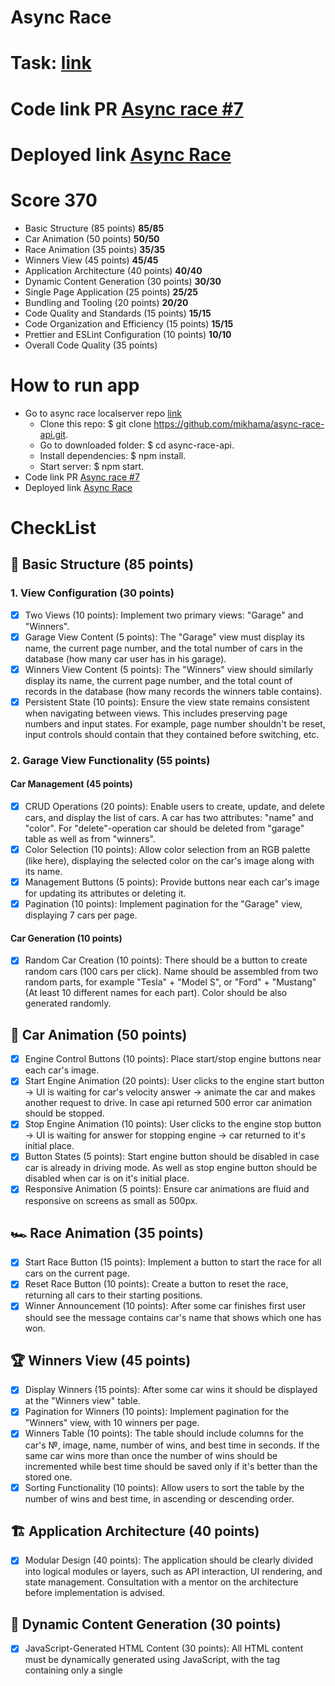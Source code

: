 # Async Race
# Task: [link](https://github.com/rolling-scopes-school/tasks/blob/master/epam/async-race.md)
# Code link PR [Async race #7](https://github.com/Magadanov/async-race/pull/7#:~:text=Code-,Async%20race%20%237,-Open)
# Deployed link [Async Race](https://662a286a5a854c8b6d8a36ab--amazing-pudding-0d4a3a.netlify.app/)
# Score __370__
 - Basic Structure (85 points)  __85/85__
 - Car Animation (50 points) __50/50__
 - Race Animation (35 points) __35/35__
 - Winners View (45 points) __45/45__
 - Application Architecture (40 points) __40/40__
 - Dynamic Content Generation (30 points) __30/30__
 - Single Page Application (25 points) __25/25__
 - Bundling and Tooling (20 points) __20/20__
 - Code Quality and Standards (15 points) __15/15__
 - Code Organization and Efficiency (15 points) __15/15__
 - Prettier and ESLint Configuration (10 points) __10/10__
 - Overall Code Quality (35 points) 

# How to run app 
  - Go to async race localserver repo [link](https://github.com/mikhama/async-race-api)
     - Clone this repo: $ git clone https://github.com/mikhama/async-race-api.git.
     - Go to downloaded folder: $ cd async-race-api.
     - Install dependencies: $ npm install.
     - Start server: $ npm start.
  - Code link PR [Async race #7](https://github.com/Magadanov/async-race/pull/7#:~:text=Code-,Async%20race%20%237,-Open)
  - Deployed link [Async Race](https://662a286a5a854c8b6d8a36ab--amazing-pudding-0d4a3a.netlify.app/)

# CheckList
## 🏁 Basic Structure (85 points)
### 1. View Configuration (30 points)
  - [x] Two Views (10 points): Implement two primary views: "Garage" and "Winners".
  - [x] Garage View Content (5 points): The "Garage" view must display its name, the current page number, and the total number of cars in the database (how many car user has in his garage).
  - [x] Winners View Content (5 points): The "Winners" view should similarly display its name, the current page number, and the total count of records in the database (how many records the winners table contains).
  - [x] Persistent State (10 points): Ensure the view state remains consistent when navigating between views. This includes preserving page numbers and input states. For example, page number shouldn't be reset, input controls should contain that they contained before switching, etc.
### 2. Garage View Functionality (55 points)
#### Car Management (45 points)
  - [x] CRUD Operations (20 points): Enable users to create, update, and delete cars, and display the list of cars. A car has two attributes: "name" and "color". For "delete"-operation car should be deleted from "garage" table as well as from "winners".
  - [x] Color Selection (10 points): Allow color selection from an RGB palette (like here), displaying the selected color on the car's image along with its name.
  - [x] Management Buttons (5 points): Provide buttons near each car's image for updating its attributes or deleting it.
  - [x] Pagination (10 points): Implement pagination for the "Garage" view, displaying 7 cars per page.
#### Car Generation (10 points)
  - [x] Random Car Creation (10 points): There should be a button to create random cars (100 cars per click). Name should be assembled from two random parts, for example "Tesla" + "Model S", or "Ford" + "Mustang" (At least 10 different names for each part). Color should be also generated randomly.
## 🚗 Car Animation (50 points)
  - [x] Engine Control Buttons (10 points): Place start/stop engine buttons near each car's image.
  - [x] Start Engine Animation (20 points): User clicks to the engine start button -> UI is waiting for car's velocity answer -> animate the car and makes another request to drive. In case api returned 500 error car animation should be stopped.
  - [x] Stop Engine Animation (10 points): User clicks to the engine stop button -> UI is waiting for answer for stopping engine -> car returned to it's initial place.
  - [x] Button States (5 points): Start engine button should be disabled in case car is already in driving mode. As well as stop engine button should be disabled when car is on it's initial place.
  - [x] Responsive Animation (5 points): Ensure car animations are fluid and responsive on screens as small as 500px.
## 🏎️ Race Animation (35 points)
  - [x] Start Race Button (15 points): Implement a button to start the race for all cars on the current page.
  - [x] Reset Race Button (10 points): Create a button to reset the race, returning all cars to their starting positions.
  - [x] Winner Announcement (10 points): After some car finishes first user should see the message contains car's name that shows which one has won.
## 🏆 Winners View (45 points)
  - [x] Display Winners (15 points): After some car wins it should be displayed at the "Winners view" table.
  - [x] Pagination for Winners (10 points): Implement pagination for the "Winners" view, with 10 winners per page.
  - [x] Winners Table (10 points): The table should include columns for the car's №, image, name, number of wins, and best time in seconds. If the same car wins more than once the number of wins should be incremented while best time should be saved only if it's better than the stored one.
  - [x] Sorting Functionality (10 points): Allow users to sort the table by the number of wins and best time, in ascending or descending order.
## 🏗️ Application Architecture (40 points)
  - [x] Modular Design (40 points): The application should be clearly divided into logical modules or layers, such as API interaction, UI rendering, and state management. Consultation with a mentor on the architecture before implementation is advised.
## 📜 Dynamic Content Generation (30 points)
  - [x] JavaScript-Generated HTML Content (30 points): All HTML content must be dynamically generated using JavaScript, with the <body> tag containing only a single <script> tag.
## 🌐 Single Page Application (25 points)
  - [x] SPA Implementation (25 points): The application must be a Single Page Application (SPA) using either React v18+ or Angular v17+. All content must be generated using TypeScript with strict and noImplicitAny settings enabled in tsconfig.json, ensuring seamless user experience without page reloads during navigation.
## 📦 Bundling and Tooling (20 points)
  - [x] Use of Webpack or Similar (20 points): Implement Webpack or another bundling tool to compile the project into a minimal set of files, ideally one HTML file, one JS file, and one CSS file. Ensure that the configuration enforces TypeScript strict type checking.
## ✅ Code Quality and Standards (15 points)
  - [x] Eslint with Airbnb Style Guide (15 points): Code must adhere to the Airbnb ESLint configuration to maintain code quality, as outlined in the Airbnb style guide. Specific rules may be adjusted only with mentor approval, and there should be no ESLint errors or warnings.
## 📏 Code Organization and Efficiency (15 points)
  - [x] Function Modularization (10 points): Code should be organized into small, clearly named functions with specific purposes. Each function should not exceed 40 lines, reflecting strong typing and avoiding the use of magic numbers or strings.
  - [x] Code Duplication and Magic Numbers (5 points): Minimize code duplication and maintain readability by avoiding the use of magic numbers or strings throughout the codebase.
## 🎨 Prettier and ESLint Configuration (10 points)
  - [x] Prettier Setup (5 points): Prettier is correctly set up with two scripts in package.json: format for auto-formatting and ci:format for checking issues.
  - [x] ESLint Configuration (5 points): ESLint is configured with the Airbnb style guide. A lint script in package.json runs ESLint checks. Configuration files should reflect strict TypeScript settings as per tsconfig.json.
## 🌟 Overall Code Quality (35 points)
  - (Up to 35 points) Discretionary points awarded by the reviewer based on overall code quality, readability
